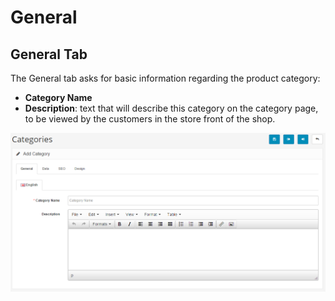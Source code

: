 General
=======

General Tab
-----------

The General tab asks for basic information regarding the product category:

- **Category Name**
- **Description**: text that will describe this category on the category page, to be viewed by the customers in the store front of the shop.

![categories general](_images/categories-general.png)
